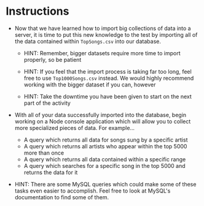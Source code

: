 # **Instructions**

* Now that we have learned how to import big collections of data into a server, it is time to put this new knowledge to the test by importing all of the data contained within `TopSongs.csv` into our database.

  * HINT: Remember, bigger datasets require more time to import properly, so be patient

  * HINT: If you feel that the import process is taking far too long, feel free to use `Top1000Songs.csv` instead. We would highly recommend working with the bigger dataset if you can, however

  * HINT: Take the downtime you have been given to start on the next part of the activity

* With all of your data successfully imported into the database, begin working on a Node console application which will allow you to collect more specialized pieces of data. For example...

  * A query which returns all data for songs sung by a specific artist
  * A query which returns all artists who appear within the top 5000 more than once
  * A query which returns all data contained within a specific range
  * A query which searches for a specific song in the top 5000 and returns the data for it

* HINT: There are some MySQL queries which could make some of these tasks even easier to accomplish. Feel free to look at MySQL's documentation to find some of them.
